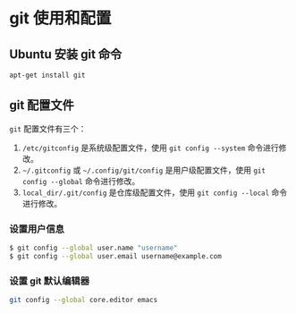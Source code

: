 # git 使用和配置


## Ubuntu 安装 git 命令

```bash
apt-get install git
```

## git 配置文件

`git` 配置文件有三个：

1. `/etc/gitconfig` 是系统级配置文件，使用 `git config --system` 命令进行修改。
2. `~/.gitconfig` 或 `~/.config/git/config` 是用户级配置文件，使用 `git config --global` 命令进行修改。
3. `local_dir/.git/config` 是仓库级配置文件，使用 `git config --local` 命令进行修改。

### 设置用户信息

```bash
$ git config --global user.name "username"
$ git config --global user.email username@example.com
```

### 设置 git 默认编辑器

```bash
git config --global core.editor emacs
```


